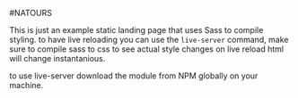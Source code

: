 #NATOURS

This is just an example static landing page that uses Sass to compile styling.
to have live reloading you can use the `live-server` command, make sure to compile sass to css to see actual style changes on live reload html will change instantanious.  

to use live-server download the module from NPM globally on your machine. 